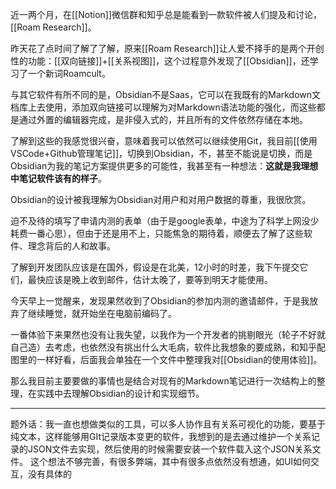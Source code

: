 近一两个月，在[[Notion]]微信群和知乎总是能看到一款软件被人们提及和讨论，[[Roam Research]]。

昨天花了点时间了解了了解，原来[[Roam Research]]让人爱不择手的是两个开创性的功能：[[双向链接]]+[[关系视图]]，这个过程意外发现了[[Obsidian]]，还学习了一个新词Roamcult。

与其它软件有所不同的是，Obsidian不是Saas，它可以在我既有的Markdown文档库上去使用，添加双向链接可以理解为对Markdown语法功能的强化，而这些都是通过外置的编辑器完成，是非侵入式的，并且所有的文件依然存储在本地。

了解到这些的我感觉很兴奋，意味着我可以依然可以继续使用Git，我目前[[使用VSCode+Github管理笔记]]，切换到Obsidian，不，甚至不能说是切换，而是Obsidian为我的笔记方案提供更多的可能性，我甚至有一种想法：**这就是我理想中笔记软件该有的样子**。

Obsidian的设计被我理解为Obsidian对用户和对用户数据的尊重，我很欣赏。

迫不及待的填写了申请内测的表单（由于是google表单，中途为了科学上网没少耗费一番心思），但由于还是用不上，只能焦急的期待着，顺便去了解了这些软件、理念背后的人和故事。

了解到开发团队应该是在国外，假设是在北美，12小时的时差，我下午提交它们，最快应该是晚上收到邮件，估计太晚了，要等到明天才能使用。

今天早上一觉醒来，发现果然收到了Obsidian的参加内测的邀请邮件，于是我放弃了继续睡觉，就开始坐在电脑前编码了。

一番体验下来果然也没有让我失望，以我作为一个开发者的挑剔眼光（轮子不好就自己造）去考虑，也依然没有挑出什么大毛病，软件比我想象的要成熟，和知乎配图里的一样好看，后面我会单独在一个文件中整理我对[[Obsidian的使用体验]]。

那么我目前主要要做的事情也是结合对现有的Markdown笔记进行一次结构上的整理，在实践中去理解Obsidian的设计和实现细节。

---

题外话：我一直也想做类似的工具，可以多人协作且有关系可视化的功能，要基于纯文本，这样能够用GIt记录版本变更的软件，我想到的是去通过维护一个关系记录的JSON文件去实现，然后使用的时候需要安装一个软件载入这个JSON关系文件。
这个想法不够完善，有很多弊端，其中有很多点依然没有想通，如UI如何交互，没有具体的